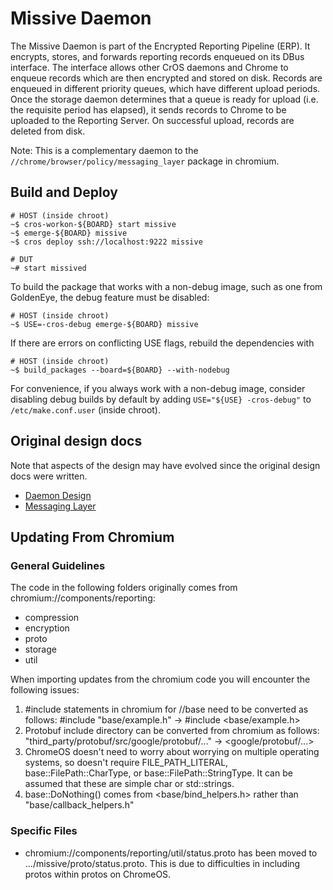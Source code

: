# Missive Daemon

The Missive Daemon is part of the Encrypted Reporting Pipeline (ERP). It
encrypts, stores, and forwards reporting records enqueued on its DBus interface.
The interface allows other CrOS daemons and Chrome to enqueue records which are
then encrypted and stored on disk. Records are enqueued in different priority
queues, which have different upload periods. Once the storage daemon determines
that a queue is ready for upload (i.e. the requisite period has elapsed), it
sends records to Chrome to be uploaded to the Reporting Server. On successful
upload, records are deleted from disk.

Note: This is a complementary daemon to the
`//chrome/browser/policy/messaging_layer` package in chromium.

## Build and Deploy

```
# HOST (inside chroot)
~$ cros-workon-${BOARD} start missive
~$ emerge-${BOARD} missive
~$ cros deploy ssh://localhost:9222 missive

# DUT
~# start missived
```

To build the package that works with a non-debug image, such as one from
GoldenEye, the debug feature must be disabled:

```
# HOST (inside chroot)
~$ USE=-cros-debug emerge-${BOARD} missive
```

If there are errors on conflicting USE flags, rebuild the dependencies with

```
# HOST (inside chroot)
~$ build_packages --board=${BOARD} --with-nodebug
```

For convenience, if you always work with a non-debug image, consider disabling
debug builds by default by adding `USE="${USE} -cros-debug"` to
`/etc/make.conf.user` (inside chroot).

## Original design docs

Note that aspects of the design may have evolved since the original design docs
were written.

* [Daemon Design](go/cros-reporting-daemon)
* [Messaging Layer](go/chrome-reporting-messaging-layer)

## Updating From Chromium

### General Guidelines

The code in the following folders originally comes from
chromium://components/reporting:

- compression
- encryption
- proto
- storage
- util

When importing updates from the chromium code you will encounter the following
issues:

1. #include statements in chromium for //base need to be converted as follows:
   #include "base/example.h" -> #include <base/example.h>
2. Protobuf include directory can be converted from chromium as follows:
   "third_party/protobuf/src/google/protobuf/..." -> <google/protobuf/...>
3. ChromeOS doesn't need to worry about worrying on multiple operating systems,
   so doesn't require FILE_PATH_LITERAL, base::FilePath::CharType, or
   base::FilePath::StringType. It can be assumed that these are simple char or
   std::strings.
4. base::DoNothing() comes from <base/bind_helpers.h> rather than
   "base/callback_helpers.h"

### Specific Files

- chromium://components/reporting/util/status.proto has been moved to
  .../missive/proto/status.proto. This is due to difficulties in including
  protos within protos on ChromeOS.
